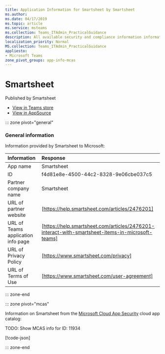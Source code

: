 ```yaml
---
title: Application Information for Smartsheet by Smartsheet
ms.author: 
ms.date: 04/17/2019
ms.topic: article
ms.service: msteams
ms.collection: Teams_ITAdmin_PracticalGuidance
description: All available security and compliance information information for Smartsheet, its data handling policies, its Microsoft Cloud App Security app catalog information, and security/compliance information in the CSA STAR registry.
localization_priority: Normal
MS.collection: Teams_ITAdmin_PracticalGuidance
appliesto:
- Microsoft Teams
zone_pivot_groups: app-info-mcas
---
```

# Smartsheet

Published by Smartsheet
* <a href="https://teams.microsoft.com/l/app/f4d81e8e-4500-44c2-8328-9e06cbe037c5" target="_blank">View in Teams store</a>
* <a href="https://appsource.microsoft.com/en-us/product/office/WA104380975" target="_blank">View in AppSource</a>

::: zone pivot="general"

### General information

Information provided by Smartsheet to Microsoft:

| **Information** | **Response** |
|:----------------|:-------------|
| App name | Smartsheet |
| ID | f4d81e8e-4500-44c2-8328-9e06cbe037c5 |
| Partner company name | Smartsheet |
| URL of partner website | [https://help.smartsheet.com/articles/2476201] |
| URL of Teams application info page | [https://help.smartsheet.com/articles/2476201-interact-with-smartsheet-items-in-microsoft-teams] |
| URL of Privacy Policy | [https://www.smartsheet.com/privacy] |
| URL of Terms of Use | [https://www.smartsheet.com/user-agreement] |

::: zone-end


::: zone pivot="mcas"

Information on Smartsheet from the [Microsoft Cloud App Security](https://www.microsoft.com/en-us/enterprise-mobility-security/cloud-app-security) cloud app catalog:

TODO: Show MCAS info for ID: 11934

[!code-json[](./json/11934.json)]

::: zone-end

